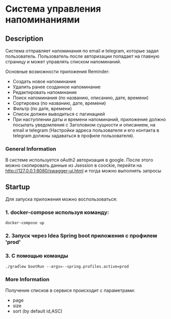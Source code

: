 # Система управления напоминаниями

## Description

Система отправляет напоминания по email и telegram, которые задал пользователь.
Пользователь после авторизации попадает на главную страницу и может управлять списком напоминаний.

Основные возможности приложения Reminder:
* Создать новое напоминание
* Удалить ранее созданное напоминание 
* Редактировать напоминание
* Поиск напоминания (по названию, описанию, дате, времени)
* Сортировка (по названию, дате, времени)
* Фильтр (по дате, времени)
* Список должен выводиться с пагинацией
* При наступлении даты и времени напоминаний, приложение должно посылать уведомления с Заголовком сущности и описанием,  на email и telegram (Настройки адреса пользователя и его контакта в telegram должны задаваться в профиле пользователя).

### General Information
В системе используется oAuth2 авторизация в google.
После этого можно скопировать данные из Jsession в coockie, перейти на http://127.0.0.1:8080/swagger-ui.html и тогда можно выполнять запросы 

## Startup
<p>Для запуска приложения можно воспользоваться:

### 1. docker-compose используя команду:</p>
`docker-compose up`

### 2. Запуск через Idea Spring boot приложения c профилем 'prod'

### 3. С помощью команды
`./gradlew bootRun --args=--spring.profiles.active=prod`


### More Information
Получение списков в сервисе происходит с параметрами:
* page
* size
* sort (by default id,ASC)
